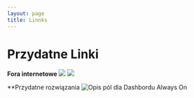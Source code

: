 ```yaml
---
layout: page
title: Linnks
---
```

# [](#header-1)Przydatne Linki

**Fora internetowe**
![](https://dba.stackexchange.com/)
![](https://www.sqlservercentral.com/)


**Przydatne rozwiązania
![Opis pól dla Dashbordu Always On](https://docs.microsoft.com/en-us/sql/database-engine/availability-groups/windows/use-the-always-on-dashboard-sql-server-management-studio?view=sql-server-2017)